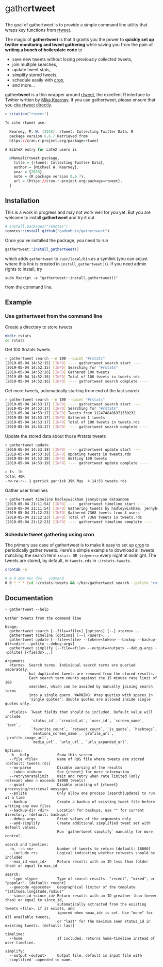 
<!-- README.md is generated from README.Rmd. Please edit that file -->

<h1 style="font-weight: normal;">

gathe<strong>rtweet</strong>

</h1>

The goal of gathertweet is to provide a simple command line utility that
wraps key functions from [rtweet](https://rtweet.info).

The magic of **gathertweet** is that it grants you the power to
**quickly set up twitter monitoring and tweet gathering** while saving
you from the pain of **writing a bunch of boilerplate code** to

  - save new tweets without losing previously collected tweets,
  - join multiple searches,
  - update tweet stats,
  - simplify stored tweets,
  - schedule easily with [cron](https://en.wikipedia.org/wiki/Cron),
  - and more…

gathe**rtweet** is a thin wrapper around [rtweet](https://rtweet.info),
the excellent R interface to Twitter written by [Mike
Kearney](https://mikewk.com/). If you use gathertweet, please ensure
that you [cite rtweet directly](https://rtweet.info/authors.html).

``` r
> citation("rtweet")

To cite rtweet use:

  Kearney, M. W. (2018). rtweet: Collecting Twitter Data. R
  package version 0.6.7 Retrieved from
  https://cran.r-project.org/package=rtweet

A BibTeX entry for LaTeX users is

  @Manual{rtweet-package,
    title = {rtweet: Collecting Twitter Data},
    author = {Michael W. Kearney},
    year = {2018},
    note = {R package version 0.6.7},
    url = {https://cran.r-project.org/package=rtweet},
  }
```

## Installation

This is a work in progress and may not work well for you yet. But you
are welcome to install **gathertweet** and try it out.

``` r
# install.packages("remotes")
remotes::install_github("gadenbuie/gathertweet")
```

Once you’ve installed the package, you need to run

``` r
gathertweet::install_gathertweet()
```

which adds `gathertweet` to `/usr/local/bin` as a symlink (you can
adjust where this link is created in `install_gathertweet()`). If you
need admin rights to install, try

    sudo Rscript -e "gathertweet::install_gathertweet()"

from the command line.

## Example

### Use gathertweet from the command line

Create a directory to store tweets

``` bash
mkdir rstats
cd rstats
```

Get 100 \#rstats tweets

``` bash
> gathertweet search --n 100 --quiet "#rstats"
[2019-05-04 14:52:15] [INFO] ---- gathertweet search start ----
[2019-05-04 14:52:15] [INFO] Searching for "#rstats"
[2019-05-04 14:52:16] [INFO] Gathered 100 tweets
[2019-05-04 14:52:16] [INFO] Total of 100 tweets in tweets.rds
[2019-05-04 14:52:16] [INFO] ---- gathertweet search complete ----
```

Get more tweets, automatically starting from end of the last search

``` bash
> gathertweet search --n 100 --quiet "#rstats"
[2019-05-04 14:53:17] [INFO] ---- gathertweet search start ----
[2019-05-04 14:53:17] [INFO] Searching for "#rstats"
[2019-05-04 14:53:17] [INFO] Tweets from 1124748486971359232
[2019-05-04 14:53:17] [INFO] Gathered 1 tweets
[2019-05-04 14:53:17] [INFO] Total of 100 tweets in tweets.rds
[2019-05-04 14:53:17] [INFO] ---- gathertweet search complete ----
```

Update the stored data about those \#rstats tweets

``` bash
> gathertweet update
[2019-05-04 14:53:18] [INFO] ---- gathertweet update start ----
[2019-05-04 14:53:18] [INFO] Updating tweets in tweets.rds
[2019-05-04 14:53:18] [INFO] Getting 100 tweets
[2019-05-04 14:53:19] [INFO] ---- gathertweet update complete ----
```

``` bash
> ls -lh
total 40K
-rw-rw-r-- 1 garrick garrick 39K May  4 14:53 tweets.rds
```

Gather user timelines

``` bash
> gathertweet timeline hadleywickham jennybryan dataandme
[2019-05-04 21:11:54] [INFO] ---- gathertweet timeline start ----
[2019-05-04 21:11:54] [INFO] Gathering tweets by hadleywickham, jennybryan, dataandme
[2019-05-04 21:12:23] [INFO] Gathered 7368 tweets from 3 users
[2019-05-04 21:12:23] [INFO] Total of 7368 tweets in tweets.rds
[2019-05-04 21:12:23] [INFO] ---- gathertweet timeline complete ----
```

### Schedule tweet gathering using cron

The primary use case of gathertweet is to make it easy to set up
[cron](https://en.wikipedia.org/wiki/Cron) to periodically gather
tweets. Here’s a simple example to download all tweets matching the
search term `rstats OR tidyverse` every night at midnight. The tweets
are stored, by default, in `tweets.rds` in `~/rstats-tweets`.

``` bash
crontab -e

# m h dom mon dow   command
0 0 * * * (cd ~/rstats-tweets && ~/bin/gathertweet search --polite 'rstats OR tidyverse' >>gathertweet.log)
```

## Documentation

``` bash
> gathertweet --help
```

    Gather tweets from the command line
    
    Usage:
      gathertweet search [--file=<file>] [options] [--] <terms>...
      gathertweet timeline [options] [--] <users>...
      gathertweet update [--file=<file> --token=<token> --backup --backup-dir=<dir> --polite --debug-args]
      gathertweet simplify [--file=<file> --output=<output> --debug-args --polite] [<fields>...]
    
    Arguments
      <terms>  Search terms. Individual search terms are queried separately,
               but duplicated tweets are removed from the stored results.
               Each search term counts against the 15 minute rate limit of 180
               searches, which can be avoided by manually joining search terms
               into a single query. WARNING: Wrap queries with spaces in
               'single quotes': double quotes are allowed inside single quotes only.
    
      <fields>  Tweet fields that should be included. Default value will include
                `status_id`, `created_at`, `user_id`, `screen_name`, `text`,
                `favorite_count`, `retweet_count`, `is_quote`, `hashtags`,
                `mentions_screen_name`, `profile_url`, `profile_image_url`,
                `media_url`, `urls_url`, `urls_expanded_url`.
    
    Options:
      -h --help             Show this screen.
      --file <file>         Name of RDS file where tweets are stored [default: tweets.rds]
      --no-parse            Disable parsing of the results
      --token <token>       See {rtweet} for more information
      --retryonratelimit    Wait and retry when rate limited (only relevant when n exceeds 18000 tweets)
      --quiet               Disable printing of {rtweet} processing/retrieval messages
      --polite              Only allow one process (search|update) to run at a time
      --backup              Create a backup of existing tweet file before writing any new files
      --backup-dir <dir>    Location for backups, use "" for current directory. [default: backups]
      --debug-args          Print values of the arguments only
      --and-simplify        Create additional simplified tweet set with default values.
                            Run `gathertweet simplify` manually for more control.
    
    search and timeline:
      -n, --n <n>           Number of tweets to return [default: 18000]
      --include_rts         Logical indicating whether retweets should be included
      --max_id <max_id>     Return results with an ID less than (older than) or equal to max_id
    
    search:
      --type <type>         Type of search results: "recent", "mixed", or "popular". [default: recent]
      --geocode <geocode>   Geographical limiter of the template "latitude,longitude,radius"
      --since_id <since_id> Return results with an ID greather than (newer than) or equal to since_id,
                            automatically extracted from the existing tweets <file>, if it exists, and
                            ignored when <max_id> is set. Use "none" for all available tweets,
                            or "last" for the maximum seen status_id in existing tweets. [default: last]
    
    timeline:
      --home                If included, returns home-timeline instead of user-timeline.
    
    simplify:
      --output <output>     Output file, default is input file with `_simplified` appended to name.
